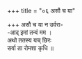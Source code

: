 +++
title = "०६ असौ च या"

+++
असौ च या न उर्वरा-  
-आद् इमां तन्वं मम ।  
अथो ततस्य यच् छिरः  
सर्वा ता रोमशा कृधि ॥